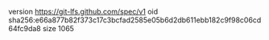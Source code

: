 version https://git-lfs.github.com/spec/v1
oid sha256:e66a877b82f373c17c3bcfad2585e05b6d2db611ebb182c9f98c06cd64fc9da8
size 1065
